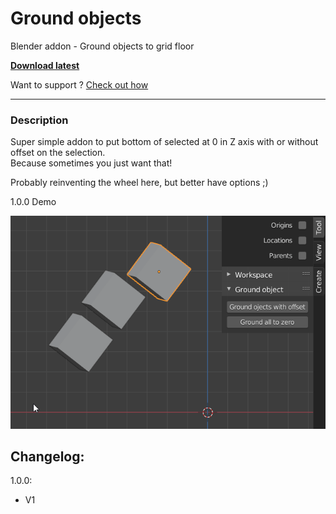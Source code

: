 # Ground objects

Blender addon - Ground objects to grid floor

**[Download latest](https://github.com/Pullusb/SB_ground_objects/archive/master.zip)**

Want to support ? [Check out how](http://www.samuelbernou.fr/donate)

---

### Description

Super simple addon to put bottom of selected at 0 in Z axis with or without offset on the   selection.  
Because sometimes you just want that!

Probably reinventing the wheel here, but better have options ;)


1.0.0 Demo

![ground object demo gif](https://raw.githubusercontent.com/Pullusb/images_repo/master/Bl_grd-obj_ground_demo_v1.gif)

## Changelog:

1.0.0:

- V1
